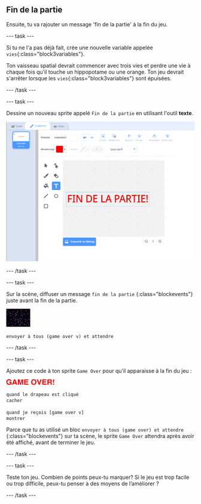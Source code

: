 ## Fin de la partie

Ensuite, tu va rajouter un message 'fin de la partie' à la fin du jeu.

\--- task \---

Si tu ne l'a pas déjà fait, crée une nouvelle variable appelée `vies`{:class="block3variables"}.

Ton vaisseau spatial devrait commencer avec trois vies et perdre une vie à chaque fois qu’il touche un hippopotame ou une orange. Ton jeu devrait s'arrêter lorsque les `vies`{:class="block3variables"} sont épuisées.

\--- /task \---

\--- task \---

Dessine un nouveau sprite appelé `Fin de la partie` en utilisant l'outil **texte**.

![capture d'écran](images/invaders-game-over.png)

\--- /task \---

\--- task \---

Sur la scène, diffuser un message `fin de la partie` {:class="blockevents"} juste avant la fin de la partie.

![sprite de gameover](images/stage-sprite.png)

```blocks3
envoyer à tous (game over v) et attendre
```

\--- /task \---

\--- task \---

Ajoutez ce code à ton sprite `Game Over` pour qu’il apparaisse à la fin du jeu :

![sprite de gameover](images/gameover-sprite.png)

```blocks3
quand le drapeau est cliqué
cacher

quand je reçois [game over v]
montrer
```

Parce que tu as utilisé un bloc `envoyer à tous (game over) et attendre` {:class="blockevents"} sur ta scène, le sprite `Game Over` attendra après avoir été affiché, avant de terminer le jeu.

\--- /task \---

\--- task \---

Teste ton jeu. Combien de points peux-tu marquer? Si le jeu est trop facile ou trop difficile, peux-tu penser à des moyens de l’améliorer ?

\--- /task \---